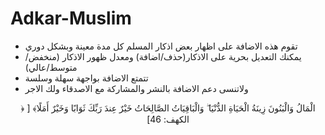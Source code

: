 # Adkar-Muslim

- تقوم هذه الاضافة على اظهار بعض اذكار المسلم كل مدة معينة وبشكل دوري
- يمكنك التعديل بحرية على الاذكار(حذف/اضافة) ومعدل ظهور الاذكار (منخفض/متوسط/عالي)
- تتمتع الاضافة بواجهة سهلة وسلسة
- ولاتنسى دعم الاضافة بالنشر والمشاركة مع الاصدقاء ولك الاجر
<div align = "center">                      
                      

﴿ الْمَالُ وَالْبَنُونَ زِينَةُ الْحَيَاةِ الدُّنْيَا ۖ وَالْبَاقِيَاتُ الصَّالِحَاتُ خَيْرٌ عِندَ رَبِّكَ ثَوَابًا وَخَيْرٌ أَمَلًا﴾
[ الكهف: 46]


</div>
